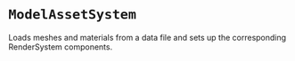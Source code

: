 # `ModelAssetSystem`


Loads meshes and materials from a data file and sets up the corresponding
RenderSystem components.
